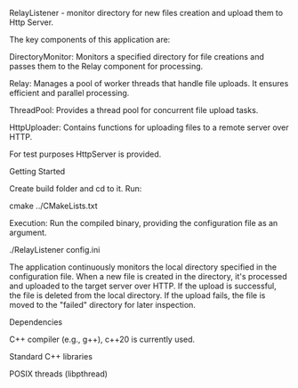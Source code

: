 RelayListener - monitor directory for new files creation and upload them to Http Server.

The key components of this application are:

DirectoryMonitor: Monitors a specified directory for file creations and passes them to the Relay component for processing.

Relay: Manages a pool of worker threads that handle file uploads. It ensures efficient and parallel processing.

ThreadPool: Provides a thread pool for concurrent file upload tasks.

HttpUploader: Contains functions for uploading files to a remote server over HTTP.

For test purposes HttpServer is provided.

Getting Started

Create build folder and cd to it. Run:

cmake ../CMakeLists.txt 

Execution: Run the compiled binary, providing the configuration file as an argument.

./RelayListener config.ini

The application continuously monitors the local directory specified in the configuration file.
When a new file is created in the directory, it's processed and uploaded to the target server over HTTP.
If the upload is successful, the file is deleted from the local directory.
If the upload fails, the file is moved to the "failed" directory for later inspection.

Dependencies

C++ compiler (e.g., g++), c++20 is currently used.

Standard C++ libraries

POSIX threads (libpthread)
